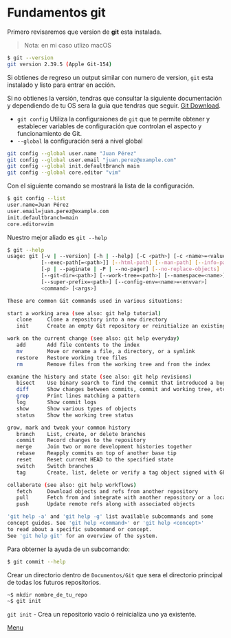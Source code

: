 # Fundamentos **git**

Primero revisaremos que version de **git** esta instalada.

> Nota: en mi caso utlizo macOS

```bash
$ git --version
git version 2.39.5 (Apple Git-154)
```

Si obtienes de regreso un output similar con numero de version, ```git``` esta instalado y listo para entrar en acción.

Si no obtienes la versión, tendras que consultar la siguiente documentación y dependiendo de tu OS sera la guia que tendras que seguir. [Git Download](https://git-scm.com/downloads).

- ```git config``` Utiliza la configuraiones de ```git``` que te permite obtener y establecer variables de configuración que controlan el aspecto y funcionamiento de Git.
- ```--global``` la configuración será a nivel global

```bash
git config --global user.name "Juan Pérez"
git config --global user.email "juan.perez@example.com"
git config --global init.defaultBranch main
git config --global core.editor "vim"
```

Con el siguiente comando se mostrará la lista de la configuración.

```bash
$ git config --list
user.name=Juan Pérez  
user.email=juan.perez@example.com  
init.defaultbranch=main  
core.editor=vim
```

Nuestro mejor aliado es ```git --help```

```bash
$ git --help
usage: git [-v | --version] [-h | --help] [-C <path>] [-c <name>=<value>]
           [--exec-path[=<path>]] [--html-path] [--man-path] [--info-path]
           [-p | --paginate | -P | --no-pager] [--no-replace-objects] [--bare]
           [--git-dir=<path>] [--work-tree=<path>] [--namespace=<name>]
           [--super-prefix=<path>] [--config-env=<name>=<envvar>]
           <command> [<args>]

These are common Git commands used in various situations:

start a working area (see also: git help tutorial)
   clone     Clone a repository into a new directory
   init      Create an empty Git repository or reinitialize an existing one

work on the current change (see also: git help everyday)
   add       Add file contents to the index
   mv        Move or rename a file, a directory, or a symlink
   restore   Restore working tree files
   rm        Remove files from the working tree and from the index

examine the history and state (see also: git help revisions)
   bisect    Use binary search to find the commit that introduced a bug
   diff      Show changes between commits, commit and working tree, etc
   grep      Print lines matching a pattern
   log       Show commit logs
   show      Show various types of objects
   status    Show the working tree status

grow, mark and tweak your common history
   branch    List, create, or delete branches
   commit    Record changes to the repository
   merge     Join two or more development histories together
   rebase    Reapply commits on top of another base tip
   reset     Reset current HEAD to the specified state
   switch    Switch branches
   tag       Create, list, delete or verify a tag object signed with GPG

collaborate (see also: git help workflows)
   fetch     Download objects and refs from another repository
   pull      Fetch from and integrate with another repository or a local branch
   push      Update remote refs along with associated objects

'git help -a' and 'git help -g' list available subcommands and some
concept guides. See 'git help <command>' or 'git help <concept>'
to read about a specific subcommand or concept.
See 'git help git' for an overview of the system.
```

Para obterner la ayuda de un subcomando:

```bash
$ git commit --help
```

Crear un directorio dentro de ```Documentos/Git``` que sera el directorio principal de todas los futuros repositorios.

```bash
~$ mkdir nombre_de_tu_repo
~$ git init 
```

```git init``` - Crea un repositorio vacio ó reinicializa uno ya existente.

[Menu](README.md)
